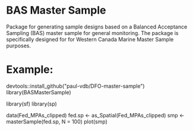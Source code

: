 # BAS Master Sample
Package for generating sample designs based on a Balanced Acceptance Sampling (BAS) master sample 
for general monitoring. The package is specifically designed for for Western Canada Marine Master Sample
purposes.


# Example:
devtools::install_github("paul-vdb/DFO-master-sample")
library(BASMasterSample)

library(sf)
library(sp)

data(Fed_MPAs_clipped)
fed.sp <- as_Spatial(Fed_MPAs_clipped)
smp <- masterSample(fed.sp, N = 100)
plot(smp)

